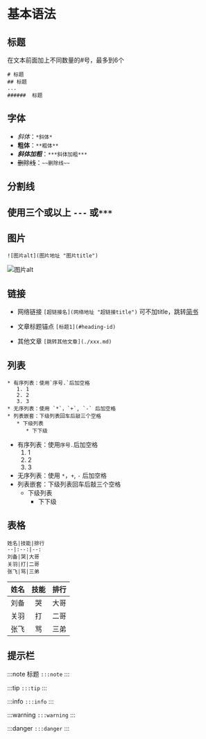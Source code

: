 # 基本语法

## 标题
在文本前面加上不同数量的#号，最多到6个
```
# 标题
## 标题
...
######  标题
```

## 字体
* *斜体*：`*斜体*`
* **粗体**：`**粗体**`
* ***斜体加粗***：`***斜体加粗***`
* ~~删除线~~：`~~删除线~~`

## 分割线
使用三个或以上 `---` 或`***`
---

## 图片
```
![图片alt](图片地址 "图片title")
```
![图片alt](https://cdn.colorhub.me/mkGIKXl_XajDuGPRp0lSCSMkLhqCvyn-YTedHxik8LY/rs:fill:280:280:0/g:sm/bG9jYWw6Ly8vMmUv/YTgvMWQyYjhjNDU0/NWRhNzRiMDA3YWJk/NmM0MGU5YmRiNTJl/ZTcwMmVhOC5qcGc.jpg "图片title")

## 链接
- 网络链接 `[超链接名](网络地址 "超链接title")`
可不加title，跳转[简书](http://jianshu.com)

- 文章标题锚点 `[标题1](#heading-id)`
- 其他文章 `[跳转其他文章](./xxx.md)`


## 列表
```
* 有序列表：使用`序号.`后加空格
   1. 1
   2. 2
   3. 3
* 无序列表：使用 `*`，`+`, `-` 后加空格
* 列表嵌套：下级列表回车后敲三个空格
   * 下级列表
      * 下下级
```
* 有序列表：使用`序号.`后加空格
   1. 1
   2. 2
   3. 3
* 无序列表：使用 `*`，`+`, `-` 后加空格
* 列表嵌套：下级列表回车后敲三个空格
   * 下级列表
      * 下下级

## 表格
```
姓名|技能|排行
--|:--:|--:
刘备|哭|大哥
关羽|打|二哥
张飞|骂|三弟
```
| 姓名 | 技能 | 排行 |
|----|:--:|---:|
| 刘备 | 哭  | 大哥 |
| 关羽 | 打  | 二哥 |
| 张飞 | 骂  | 三弟 |

## 提示栏
:::note 标题
`:::note`
:::

:::tip
`:::tip`
:::

:::info
`:::info`
:::

:::warning
`:::warning`
:::

:::danger
`:::danger`
:::



